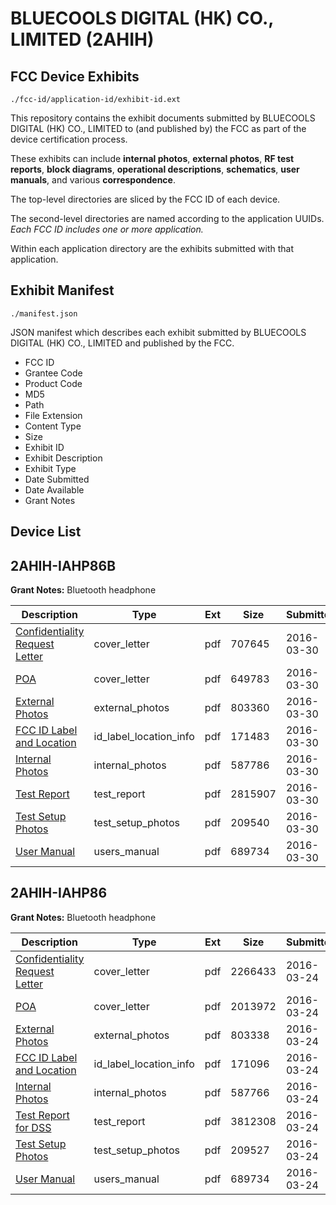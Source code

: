 # BLUECOOLS DIGITAL (HK) CO., LIMITED (2AHIH)
## FCC Device Exhibits

```
./fcc-id/application-id/exhibit-id.ext
```

This repository contains the exhibit documents submitted by BLUECOOLS DIGITAL (HK) CO., LIMITED to (and published by) the FCC as part of the device certification process.

These exhibits can include **internal photos**, **external photos**, **RF test reports**, **block diagrams**, **operational descriptions**, **schematics**, **user manuals**, and various **correspondence**.

The top-level directories are sliced by the FCC ID of each device.

The second-level directories are named according to the application UUIDs. *Each FCC ID includes one or more application.*

Within each application directory are the exhibits submitted with that application. 

## Exhibit Manifest

```
./manifest.json
```

JSON manifest which describes each exhibit submitted by BLUECOOLS DIGITAL (HK) CO., LIMITED and published by the FCC.

- FCC ID
- Grantee Code
- Product Code
- MD5
- Path
- File Extension
- Content Type
- Size
- Exhibit ID
- Exhibit Description
- Exhibit Type
- Date Submitted
- Date Available
- Grant Notes

## Device List
## 2AHIH-IAHP86B
**Grant Notes:** Bluetooth headphone

| Description | Type | Ext | Size | Submitted | Available |
| ----------- | ---- | --- | ---- | --------- | --------- |
| [Confidentiality Request Letter](2AHIH-IAHP86B/e385393d2911329fafb4e18561a481b5/2945439.pdf) | cover_letter | pdf | 707645 | 2016-03-30 | 2016-03-30 |
| [POA](2AHIH-IAHP86B/e385393d2911329fafb4e18561a481b5/2945440.pdf) | cover_letter | pdf | 649783 | 2016-03-30 | 2016-03-30 |
| [External Photos](2AHIH-IAHP86B/e385393d2911329fafb4e18561a481b5/2945441.pdf) | external_photos | pdf | 803360 | 2016-03-30 | 2016-03-30 |
| [FCC ID Label and Location](2AHIH-IAHP86B/e385393d2911329fafb4e18561a481b5/2945443.pdf) | id_label_location_info | pdf | 171483 | 2016-03-30 | 2016-03-30 |
| [Internal Photos](2AHIH-IAHP86B/e385393d2911329fafb4e18561a481b5/2945442.pdf) | internal_photos | pdf | 587786 | 2016-03-30 | 2016-03-30 |
| [Test Report](2AHIH-IAHP86B/e385393d2911329fafb4e18561a481b5/2945444.pdf) | test_report | pdf | 2815907 | 2016-03-30 | 2016-03-30 |
| [Test Setup Photos](2AHIH-IAHP86B/e385393d2911329fafb4e18561a481b5/2945445.pdf) | test_setup_photos | pdf | 209540 | 2016-03-30 | 2016-03-30 |
| [User Manual](2AHIH-IAHP86B/e385393d2911329fafb4e18561a481b5/2941102.pdf) | users_manual | pdf | 689734 | 2016-03-30 | 2016-03-30 |
## 2AHIH-IAHP86
**Grant Notes:** Bluetooth headphone

| Description | Type | Ext | Size | Submitted | Available |
| ----------- | ---- | --- | ---- | --------- | --------- |
| [Confidentiality Request Letter](2AHIH-IAHP86/9ac3e91d19390b2ec5cfa63f8a869aa8/2941095.pdf) | cover_letter | pdf | 2266433 | 2016-03-24 | 2016-03-24 |
| [POA](2AHIH-IAHP86/9ac3e91d19390b2ec5cfa63f8a869aa8/2941096.pdf) | cover_letter | pdf | 2013972 | 2016-03-24 | 2016-03-24 |
| [External Photos](2AHIH-IAHP86/9ac3e91d19390b2ec5cfa63f8a869aa8/2941097.pdf) | external_photos | pdf | 803338 | 2016-03-24 | 2016-03-24 |
| [FCC ID Label and Location](2AHIH-IAHP86/9ac3e91d19390b2ec5cfa63f8a869aa8/2941099.pdf) | id_label_location_info | pdf | 171096 | 2016-03-24 | 2016-03-24 |
| [Internal Photos](2AHIH-IAHP86/9ac3e91d19390b2ec5cfa63f8a869aa8/2941098.pdf) | internal_photos | pdf | 587766 | 2016-03-24 | 2016-03-24 |
| [Test Report for DSS](2AHIH-IAHP86/9ac3e91d19390b2ec5cfa63f8a869aa8/2941100.pdf) | test_report | pdf | 3812308 | 2016-03-24 | 2016-03-24 |
| [Test Setup Photos](2AHIH-IAHP86/9ac3e91d19390b2ec5cfa63f8a869aa8/2941101.pdf) | test_setup_photos | pdf | 209527 | 2016-03-24 | 2016-03-24 |
| [User Manual](2AHIH-IAHP86/9ac3e91d19390b2ec5cfa63f8a869aa8/2941102.pdf) | users_manual | pdf | 689734 | 2016-03-24 | 2016-03-24 |
